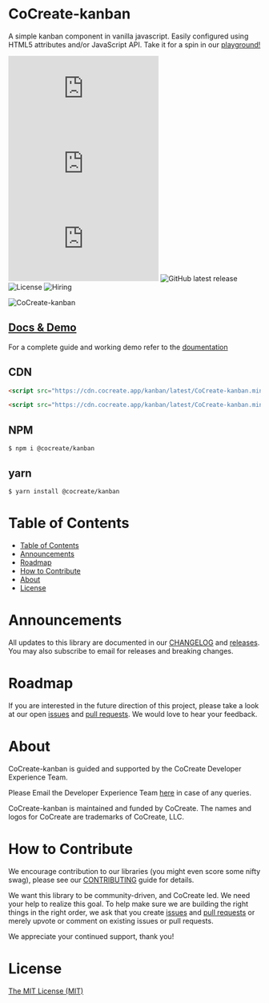 # CoCreate-kanban

A simple kanban component in vanilla javascript. Easily configured using HTML5 attributes and/or JavaScript API. Take it for a spin in our [playground!](https://cocreate.app/docs/kanban)

![minified](https://img.badgesize.io/https://cdn.cocreate.app/kanban/latest/CoCreate-kanban.min.js?style=flat-square&label=minified&color=orange)
![gzip](https://img.badgesize.io/https://cdn.cocreate.app/kanban/latest/CoCreate-kanban.min.js?compression=gzip&style=flat-square&label=gzip&color=yellow)
![brotli](https://img.badgesize.io/https://cdn.cocreate.app/kanban/latest/CoCreate-kanban.min.js?compression=brotli&style=flat-square&label=brotli)
![GitHub latest release](https://img.shields.io/github/v/release/CoCreate-app/CoCreate-kanban?style=flat-square)
![License](https://img.shields.io/github/license/CoCreate-app/CoCreate-kanban?style=flat-square)
![Hiring](https://img.shields.io/static/v1?style=flat-square&label=&message=Hiring&color=blueviolet)

![CoCreate-kanban](https://cdn.cocreate.app/docs/CoCreate-kanban.gif)

## [Docs & Demo](https://cocreate.app/docs/clone)

For a complete guide and working demo refer to the [doumentation](https://cocreate.app/docs/kanban)

## CDN

```html
<script src="https://cdn.cocreate.app/kanban/latest/CoCreate-kanban.min.js"></script>
```

```html
<script src="https://cdn.cocreate.app/kanban/latest/CoCreate-kanban.min.css"></script>
```

## NPM

```shell
$ npm i @cocreate/kanban
```

## yarn

```shell
$ yarn install @cocreate/kanban
```

# Table of Contents

- [Table of Contents](#table-of-contents)
- [Announcements](#announcements)
- [Roadmap](#roadmap)
- [How to Contribute](#how-to-contribute)
- [About](#about)
- [License](#license)

<a name="announcements"></a>

# Announcements

All updates to this library are documented in our [CHANGELOG](https://github.com/CoCreate-app/CoCreate-kanban/blob/master/CHANGELOG.md) and [releases](https://github.com/CoCreate-app/CoCreate-kanban/releases). You may also subscribe to email for releases and breaking changes.

<a name="roadmap"></a>

# Roadmap

If you are interested in the future direction of this project, please take a look at our open [issues](https://github.com/CoCreate-app/CoCreate-kanban/issues) and [pull requests](https://github.com/CoCreate-app/CoCreate-kanban/pulls). We would love to hear your feedback.

<a name="about"></a>

# About

CoCreate-kanban is guided and supported by the CoCreate Developer Experience Team.

Please Email the Developer Experience Team [here](mailto:develop@cocreate.app) in case of any queries.

CoCreate-kanban is maintained and funded by CoCreate. The names and logos for CoCreate are trademarks of CoCreate, LLC.

<a name="contribute"></a>

# How to Contribute

We encourage contribution to our libraries (you might even score some nifty swag), please see our [CONTRIBUTING](https://github.com/CoCreate-app/CoCreate-kanban/blob/master/CONTRIBUTING.md) guide for details.

We want this library to be community-driven, and CoCreate led. We need your help to realize this goal. To help make sure we are building the right things in the right order, we ask that you create [issues](https://github.com/CoCreate-app/CoCreate-kanban/issues) and [pull requests](https://github.com/CoCreate-app/CoCreate-kanban/pulls) or merely upvote or comment on existing issues or pull requests.

We appreciate your continued support, thank you!

# License

[The MIT License (MIT)](https://github.com/CoCreate-app/CoCreate-kanban/blob/master/LICENSE)
